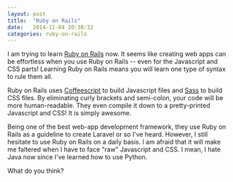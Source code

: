 ```yaml
---
layout: post
title:  "Ruby on Rails"
date:   2014-11-04 20:38:32
categories: ruby-on-rails
---
```


I am trying to learn [Ruby on Rails][ror] now. It seems like creating web apps can be effortless when you use Ruby on Rails -- even for the Javascript and CSS parts! Learning Ruby on Rails means you will learn one type of syntax to rule them all.

Ruby on Rails uses [Coffeescript][coffee] to build Javascript files and [Sass][sass] to build CSS files. By eliminating curly brackets and semi-colon, your code will be more human-readable. They even compile it down to a pretty-printed Javascript and CSS! It is simply awesome.

Being one of the best web-app development framework, they use Ruby on Rails as a guideline to create Laravel or so I've heard. However, I still hesitate to use Ruby on Rails on a daily basis. I am afraid that it will make me faltered when I have to face "raw" Javascript and CSS. I mean, I hate Java now since I've learned how to use Python.

What do you think?

[ror]: http://rubyonrails.org/
[coffee]: http://coffeescript.org/
[sass]: http://sass-lang.com/